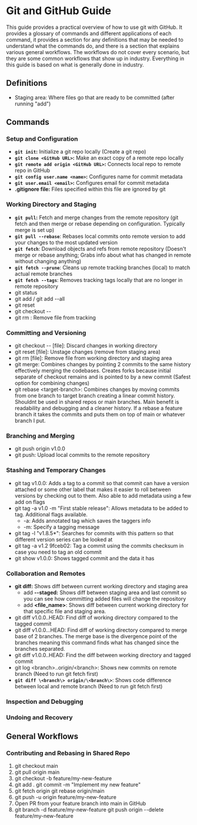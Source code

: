 # Git and GitHub Guide

This guide provides a practical overview of how to use git with GitHub. It provides a glossary of commands and different applications of each command, it provides a section for any definitions that may be needed to understand what the commands do, and there is a section that explains various general workflows. The workflows do not cover every scenario, but they are some common workflows that show up in industry. Everything in this guide is based on what is generally done in industry.

## Definitions

- Staging area: Where files go that are ready to be committed (after running "add")

## Commands

### Setup and Configuration

- **`git init`:** Initialize a git repo locally (Create a git repo)
- **`git clone <GitHub URL>`:** Make an exact copy of a remote repo locally
- **`git remote add origin <GitHub URL>`:** Connects local repo to remote repo in GitHub
- **`git config user.name <name>`:** Configures name for commit metadata
- **`git user.email <email>`:** Configures email for commit metadata
- **.gitignore file:** Files specified within this file are ignored by git

### Working Directory and Staging

- **`git pull`:** Fetch and merge changes from the remote repository (git fetch and then merge or rebase depending on configuration. Typically merge is set up)
- **`git pull --rebase`**: Rebases local commits onto remote version to add your changes to the most updated version
- **`git fetch`**: Download objects and refs from remote repository (Doesn't merge or rebase anything; Grabs info about what has changed in remote without changing anything)
- **`git fetch --prune`**: Cleans up remote tracking branches (local) to match actual remote branches
- **`git fetch --tags`**: Removes tracking tags locally that are no longer in remote repository
- git status
- git add <file> / git add --all
- git reset <file> 
- git checkout -- <file>
- git rm <file>: Remove file from tracking

### Committing and Versioning

- git checkout -- [file]: Discard changes in working directory
- git reset [file]: Unstage changes (remove from staging area)
- git rm [file]: Remove file from working directory and staging area
- git merge: Combines changes by pointing 2 commits to the same history effectively merging the codebases. Creates forks because initial separate of checkout remains and is pointed to by a new commit (Safest option for combining changes)
- git rebase \<target-branch\>: Combines changes by moving commits from one branch to target branch creating a linear commit history. Shouldnt be used in shared repos or main branches. Main benefit is readability and debugging and a cleaner history. If a rebase a feature branch it takes the commits and puts them on top of main or whatever branch I put.

### Branching and Merging

- git push origin v1.0.0
- git push: Upload local commits to the remote repository

### Stashing and Temporary Changes

- git tag v1.0.0: Adds a tag to a commit so that commit can have a version attached or some other label that makes it easier to roll between versions by checking out to them. Also able to add metadata using a few add on flags
- git tag -a v1.0 -m "First stable release": Allows metadata to be added to tag. Additional flags available.
  - -a: Adds annotated tag which saves the taggers info
  - -m: Specify a tagging message
- git tag -l "v1.8.5*": Searches for commits with this pattern so that different version series can be looked at
- git tag -a v1.2 9fceb02: Tag a commit using the commits checksum in case you need to tag an old commit
- git show v1.0.0: Shows tagged commit and the data it has

### Collaboration and Remotes

- **git diff:** Shows diff between current working directory and staging area
  - add **--staged:** Shows diff between staging area and last commit so you can see how committing added files will change the repository
  - add **<file_name>**: Shows diff between current working directory for that specific file and staging area.
- git diff v1.0.0..HEAD: Find diff of working directory compared to the tagged commit
- git diff v1.0.0...HEAD: Find diff of working directory compared to merge base of 2 branches. The merge base is the divergence point of the branches meaning this command finds what has changed since the branches separated.
- git diff v1.0.0..HEAD: Find the diff between working directory and tagged commit
- git log \<branch\>..origin/\<branch\>: Shows new commits on remote branch (Need to run git fetch first)
- **`git diff \<branch\> origin/\<branch\>`**: Shows code difference between local and remote branch (Need to run git fetch first)

### Inspection and Debugging

### Undoing and Recovery

## General Workflows

### Contributing and Rebasing in Shared Repo

1. git checkout main
2. git pull origin main
3. git checkout -b feature/my-new-feature
4. git add .
   git commit -m "Implement my new feature"
5. git fetch origin
  git rebase origin/main
6. git push -u origin feature/my-new-feature
7. Open PR from your feature branch into main in GitHub
8. git branch -d feature/my-new-feature
  git push origin --delete feature/my-new-feature
